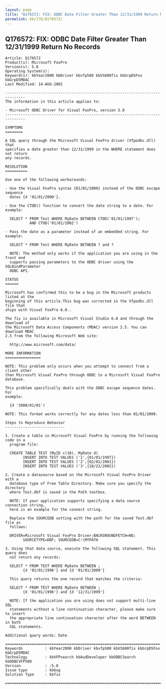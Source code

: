 ```yaml
---
layout: page
title: "Q176572: FIX: ODBC Date Filter Greater Than 12/31/1999 Return No Records"
permalink: kb/176/Q176572/
---
```


## Q176572: FIX: ODBC Date Filter Greater Than 12/31/1999 Return No Records

	Article: Q176572
	Product(s): Microsoft FoxPro
	Version(s): 5.0
	Operating System(s): 
	Keyword(s): kbYear2000 kbDriver kbvfp500 kbVS600fix kbGrpDSFox kbGrpDSMDAC
	Last Modified: 14-AUG-2001
	
	-------------------------------------------------------------------------------
	The information in this article applies to:
	
	- Microsoft ODBC Driver for Visual FoxPro, version 5.0 
	-------------------------------------------------------------------------------
	
	SYMPTOMS
	========
	
	A SQL query through the Microsoft Visual FoxPro driver (Vfpodbc.dll) that
	specifies a date greater than 12/31/1999 in the WHERE statement does not return
	any records.
	
	RESOLUTION
	==========
	
	Use one of the following workarounds:
	
	- Use the Visual FoxPro syntax {01/01/2000} instead of the ODBC escape sequence
	  dates {d '01/01/2000'}.
	
	- Use the CTOD() function to convert the date string to a date. For example:
	
	  SELECT * FROM Test WHERE MyDate BETWEEN CTOD('01/01/1997');
	           AND CTOD('01/01/2002')
	
	- Pass the date as a parameter instead of an embedded string. For example:
	
	  SELECT * FROM Test WHERE MyDate BETWEEN ? and ?
	
	  NOTE: The method only works if the application you are using in the front end
	  supports passing parameters to the ODBC driver using the SQLBindParameter
	  ODBC API.
	
	STATUS
	======
	
	Microsoft has confirmed this to be a bug in the Microsoft products listed at the
	beginning of this article.This bug was corrected in the Vfpodbc.dll file that
	ships with Visual FoxPro 6.0..
	
	The fix is available in Microsoft Visual Studio 6.0 and through the download of
	the Microsoft Data Access Components (MDAC) version 2.5. You can download MDAC
	2.5 from the following Microsoft Web site:
	
	  http://www.microsoft.com/data/
	
	MORE INFORMATION
	================
	
	NOTE: This problem only occurs when you attempt to connect from a client other
	than Microsoft Visual FoxPro through ODBC to a Microsoft Visual FoxPro
	database.
	
	This problem specifically deals with the ODBC escape sequence dates. For
	example:
	
	  {d '2000/01/01')
	
	NOTE: This format works correctly for any dates less than 01/01/2000.
	
	Steps to Reproduce Behavior
	---------------------------
	
	1. Create a table in Microsoft Visual FoxPro by running the following code in a
	  program file:
	
	  CREATE TABLE TEST (MyID c(10), MyDate d)
	        INSERT INTO TEST VALUES ('1',{01/01/1997})
	        INSERT INTO TEST VALUES ('2',{02/01/2001})
	        INSERT INTO TEST VALUES ('3',{10/22/2002})
	
	2. Create a datasource based on the Microsoft Visual FoxPro Driver with a
	  database type of Free Table Directory. Make sure you specify the directory
	  where Test.dbf is saved in the Path textbox.
	
	  NOTE: If your application supports specifying a data source connection string,
	  here is an example for the connect string.
	
	  Replace the SOURCEDB setting with the path for the saved Test.dbf file as
	  follows:
	
	  DRIVER=Microsoft Visual FoxPro Driver;BACKGROUNDFETCH=NO;
	        SOURCETYPE=DBF; SOURCEDB=C:\MYPATH
	
	3. Using that data source, execute the following SQL statement. This query does
	  not return any records:
	
	  SELECT * FROM TEST WHERE MyDate BETWEEN ;
	        {d '01/01/1996'} and {d '01/01/2000'}
	
	  This query returns the one record that matches the criteria:
	
	  SELECT * FROM TEST WHERE MyDate BETWEEN ;
	        {d '01/01/1996'} and {d '12/31/1999'}
	
	  NOTE: If the application you are using does not support multi-line SQL
	  statements without a line continuation character, please make sure to insert
	  the appropriate line continuation character after the word BETWEEN in both
	  SQL statements.
	
	Additional query words: Date
	
	======================================================================
	Keywords          : kbYear2000 kbDriver kbvfp500 kbVS600fix kbGrpDSFox kbGrpDSMDAC 
	Technology        : kbVFPsearch kbAudDeveloper kbODBCSearch kbODBCVFP500
	Version           : :5.0
	Issue type        : kbbug
	Solution Type     : kbfix
	
	=============================================================================
	
